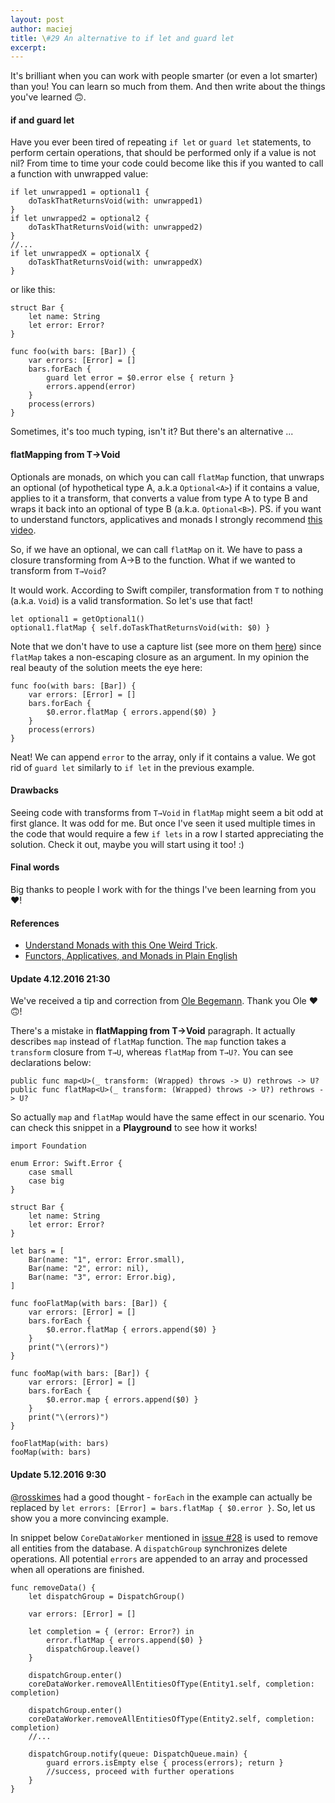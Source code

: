 ```yaml
---
layout: post
author: maciej
title: \#29 An alternative to if let and guard let
excerpt: 
---
```

It's brilliant when you can work with people smarter (or even a lot smarter) than you! You can learn so much from them. And then write about the things you've learned 🙃. 

#### if and guard let

Have you ever been tired of repeating `if let` or `guard let` statements, to perform certain operations, that should be performed only if a value is not nil? From time to time your code could become like this if you wanted to call a function with unwrapped value:

```
if let unwrapped1 = optional1 {
	doTaskThatReturnsVoid(with: unwrapped1)
}
if let unwrapped2 = optional2 {
	doTaskThatReturnsVoid(with: unwrapped2)
}
//...
if let unwrappedX = optionalX {
	doTaskThatReturnsVoid(with: unwrappedX)
}
```

or like this:

```
struct Bar {
	let name: String
	let error: Error?
}

func foo(with bars: [Bar]) {
	var errors: [Error] = []
	bars.forEach {
		guard let error = $0.error else { return }
		errors.append(error)
	}
	process(errors)
}
```

Sometimes, it's too much typing, isn't it? But there's an alternative ...

#### flatMapping from T→Void

Optionals are monads, on which you can call `flatMap` function, that unwraps an optional (of hypothetical type A, a.k.a  `Optional<A>`) if it contains a value, applies to it a transform, that converts a value from type A to type B and wraps it back into an optional of type B (a.k.a. `Optional<B>`). PS. if you want to understand functors, applicatives and monads I strongly recommend [this video](https://realm.io/news/slug-andy-bartholomew-understand-monads-one-weird-trick/?utm_source=swifting.io&utm_medium=web&utm_campaign=blog%20post). 

So, if we have an optional, we can call `flatMap` on it. We have to pass a closure transforming from A→B to the function. What if we wanted to transform from `T→Void`?

It would work. According to Swift compiler, transformation from `T` to nothing (a.k.a. `Void`) is a valid transformation. So let's use that fact!

```
let optional1 = getOptional1()
optional1.flatMap { self.doTaskThatReturnsVoid(with: $0) }
```

Note that we don't have to use a capture list (see more on them [here](https://swifting.io/blog/2016/02/28/7-do-i-love-or-crash-something-shortly-on-capture-lists/?utm_source=swifting.io&utm_medium=web&utm_campaign=blog%20post)) since `flatMap` takes a non-escaping closure as an argument. In my opinion the real beauty of the solution meets the eye here:

```
func foo(with bars: [Bar]) {
	var errors: [Error] = []
	bars.forEach {
		$0.error.flatMap { errors.append($0) }
	}
	process(errors)
}
```

Neat! We can append `error` to the array, only if it contains a value. We got rid of `guard let` similarly to `if let` in the previous example.

#### Drawbacks

Seeing code with transforms from `T→Void` in `flatMap` might seem a bit odd at first glance. It was odd for me. But once I've seen it used multiple times in the code that would require a few `if lets` in a row I started appreciating the solution. Check it out, maybe you will start using it too! :)

#### Final words

Big thanks to people I work with for the things I've been learning from you ❤️!

#### References

- [Understand Monads with this One Weird Trick](https://realm.io/news/slug-andy-bartholomew-understand-monads-one-weird-trick/?utm_source=swifting.io&utm_medium=web&utm_campaign=blog%20post).
- [Functors, Applicatives, and Monads in Plain English](http://www.russbishop.net/monoids-monads-and-functors?utm_source=swifting.io&utm_medium=web&utm_campaign=blog%20post)

#### Update 4.12.2016 21:30

We've received a tip and correction from [Ole Begemann](https://twitter.com/olebegemann). Thank you Ole ❤️🙃!

There's a mistake in **flatMapping from T→Void** paragraph. It actually describes `map` instead of `flatMap` function. The `map` function takes a `transform` closure from `T→U`, whereas `flatMap` from `T→U?`. You can see declarations below:

```
public func map<U>(_ transform: (Wrapped) throws -> U) rethrows -> U?
public func flatMap<U>(_ transform: (Wrapped) throws -> U?) rethrows -> U?
```

So actually `map` and `flatMap` would have the same effect in our scenario. You can check this snippet in a **Playground** to see how it works!

```
import Foundation

enum Error: Swift.Error {
    case small
    case big
}

struct Bar {
    let name: String
    let error: Error?
}

let bars = [
    Bar(name: "1", error: Error.small),
    Bar(name: "2", error: nil),
    Bar(name: "3", error: Error.big),
]

func fooFlatMap(with bars: [Bar]) {
    var errors: [Error] = []
    bars.forEach {
        $0.error.flatMap { errors.append($0) }
    }
    print("\(errors)")
}

func fooMap(with bars: [Bar]) {
    var errors: [Error] = []
    bars.forEach {
        $0.error.map { errors.append($0) }
    }
    print("\(errors)")
}

fooFlatMap(with: bars)
fooMap(with: bars)
```

#### Update 5.12.2016 9:30

[@rosskimes](https://twitter.com/rosskimes/status/805636719810899968) had a good thought - `forEach` in the example can actually be replaced by `let errors: [Error] = bars.flatMap { $0.error }`. So, let us show you a more convincing example.

In snippet below `CoreDataWorker` mentioned in [issue #28](https://swifting.io/blog/2016/11/27/28-better-coredata-with-swift-generics/) is used to remove all entities from the database. A `dispatchGroup` synchronizes delete operations. All potential `errors` are appended to an array and processed when all operations are finished.

```
func removeData() {
	let dispatchGroup = DispatchGroup()
	
	var errors: [Error] = []
	
	let completion = { (error: Error?) in
	    error.flatMap { errors.append($0) }
	    dispatchGroup.leave()
	}
	
	dispatchGroup.enter()
	coreDataWorker.removeAllEntitiesOfType(Entity1.self, completion: completion)
	
	dispatchGroup.enter()
	coreDataWorker.removeAllEntitiesOfType(Entity2.self, completion: completion)
	//...
	
	dispatchGroup.notify(queue: DispatchQueue.main) {
	    guard errors.isEmpty else { process(errors); return }
	    //success, proceed with further operations
	}
}
```
